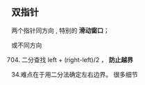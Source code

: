 ## 双指针
两个指针同方向 , 特别的 **滑动窗口**；

或不同方向


 704. 二分查找   left + (right-left)/2  ， **防止越界**


34.难点在于用二分法确定左右边界。 很多细节


